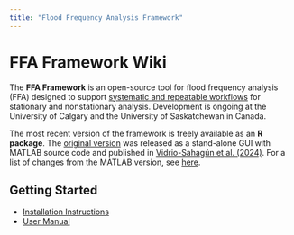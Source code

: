 ```yaml
---
title: "Flood Frequency Analysis Framework"
---
```


# FFA Framework Wiki

The **FFA Framework** is an open-source tool for flood frequency analysis (FFA) designed to support [systematic and repeatable workflows](goals.md) for stationary and nonstationary analysis.
Development is ongoing at the University of Calgary and the University of Saskatchewan in Canada.

The most recent version of the framework is freely available as an **R package**.
The [original version](https://zenodo.org/records/8012096) was released as a stand-alone GUI with MATLAB source code and published in [Vidrio-Sahagún et al. (2024)](https://doi.org/10.1016/j.envsoft.2024.105940).
For a list of changes from the MATLAB version, see [here](matlab-version.md).

## Getting Started

- [Installation Instructions](r-installation-instructions.md)
- [User Manual](r-user-manual.pdf)
